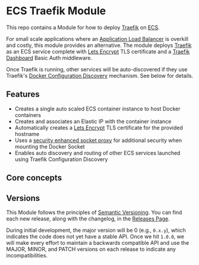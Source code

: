 # ECS Traefik Module 

This repo contains a Module for how to deploy [Traefik](https://docs.traefik.io/) on [ECS](https://aws.amazon.com/ecs/).
 
 For small scale applications where an [Application Load Balancer](https://docs.aws.amazon.com/elasticloadbalancing/latest/application/introduction.html) is overkill and costly, this module provides an alternative. The module deploys [Traefik](https://docs.traefik.io/) as an ECS service complete with [Lets Encrypt](https://letsencrypt.org/) TLS certificate and a [Traefik Dashboard](https://docs.traefik.io/operations/dashboard/) Basic Auth middleware.
 
Once Traefik is running, other services will be auto-discovered if they use Traefik's [Docker Configuration Discovery](https://docs.traefik.io/providers/docker/) mechanism. See below for details.

## Features

* Creates a single auto scaled ECS container instance to host Docker containers
* Creates and associates an Elastic IP with the container instance
* Automatically creates a [Lets Encrypt](https://letsencrypt.org) TLS certificate for the provided hostname
* Uses a [security enhanced socket proxy](https://github.com/Tecnativa/docker-socket-proxy) for additional security when mounting the Docker Socket
* Enables auto discovery and routing of other ECS services launched using Traefik Configuration Discovery

## Core concepts



## Versions 

This Module follows the principles of [Semantic Versioning](http://semver.org/). You can find each new release, along with the changelog, in the [Releases Page](../../releases). 


During initial development, the major version will be 0 (e.g., `0.x.y`), which indicates the code does not yet have a stable API. Once we hit `1.0.0`, we will make every effort to maintain a backwards compatible API and use the MAJOR, MINOR, and PATCH versions on each release to indicate any incompatibilities.





